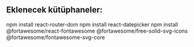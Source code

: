 ## Eklenecek kütüphaneler:

npm install react-router-dom
npm install react-datepicker
npm install @fortawesome/react-fontawesome @fortawesome/free-solid-svg-icons @fortawesome/fontawesome-svg-core
